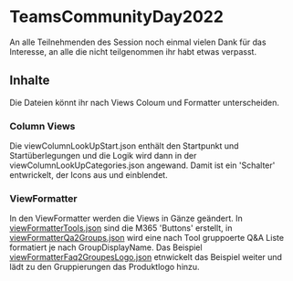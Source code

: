 # TeamsCommunityDay2022
An alle Teilnehmenden des Session noch einmal vielen Dank für das Interesse, an alle die nicht teilgenommen ihr habt etwas verpasst.

## Inhalte
Die Dateien könnt ihr nach Views Coloum und Formatter unterscheiden.

### Column Views
Die viewColumnLookUpStart.json enthält den Startpunkt und Startüberlegungen und die Logik wird dann in der viewColumnLookUpCategories.json angewand. Damit ist ein 'Schalter' entwrickelt, der Icons aus und einblendet.

### ViewFormatter
In den ViewFormatter werden die Views in Gänze geändert. In [viewFormatterTools.json](https://github.com/theq2020/TeamsCommunityDay2022/blob/main/viewFormatterTools.json) sind die M365 'Buttons' erstellt, in [viewFormatterQa2Groups.json](https://github.com/theq2020/TeamsCommunityDay2022/blob/main/viewFormatterQa2Groups.json) wird eine nach Tool gruppoerte Q&A Liste  formatiert je nach GroupDisplayName. Das Beispiel [viewFormatterFaq2GroupesLogo.json](https://github.com/theq2020/TeamsCommunityDay2022/blob/main/viewFormatterFaq2GroupesLogo.json) etnwickelt das Beispiel weiter und lädt zu den Gruppierungen das Produktlogo hinzu.


